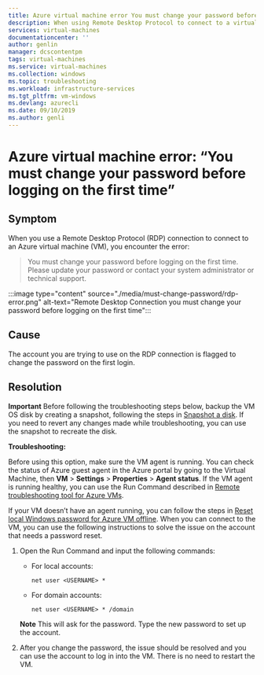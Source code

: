 ```yaml
---
title: Azure virtual machine error You must change your password before logging on the first time
description: When using Remote Desktop Protocol to connect to a virtual machine, you might have to change the password of the account first.
services: virtual-machines
documentationcenter: ''
author: genlin
manager: dcscontentpm
tags: virtual-machines
ms.service: virtual-machines
ms.collection: windows
ms.topic: troubleshooting
ms.workload: infrastructure-services
ms.tgt_pltfrm: vm-windows
ms.devlang: azurecli
ms.date: 09/10/2019
ms.author: genli
---
```


# Azure virtual machine error: “You must change your password before logging on the first time”

## Symptom

When you use a Remote Desktop Protocol (RDP) connection to connect to an Azure virtual machine (VM), you encounter the error:

> You must change your password before logging on the first time. Please update your password or contact your system administrator or technical support.

:::image type="content" source="./media/must-change-password/rdp-error.png" alt-text="Remote Desktop Connection you must change your password before logging on the first time":::

## Cause

The account you are trying to use on the RDP connection is flagged to change the password on the first login.

## Resolution

**Important**
Before following the troubleshooting steps below, backup the VM OS disk by creating a snapshot, following the steps in [Snapshot a disk](/azure/virtual-machines/windows/snapshot-copy-managed-disk). If you need to revert any changes made while troubleshooting, you can use the snapshot to recreate the disk.

**Troubleshooting:**

Before using this option, make sure the VM agent is running. You can check the status of Azure guest agent in the Azure portal by going to the Virtual Machine, then **VM** > **Settings** > **Properties** > **Agent status**. If the VM agent is running healthy, you can use the Run Command described in [Remote troubleshooting tool for Azure VMs](./remote-tools-troubleshoot-azure-vm-issues.md).

If your VM doesn’t have an agent running, you can follow the steps in [Reset local Windows password for Azure VM offline](./reset-local-password-without-agent.md). When you can connect to the VM, you can use the following instructions to solve the issue on the account that needs a password reset.

1. Open the Run Command and input the following commands:
    - For local accounts:

        `net user <USERNAME> *`
    - For domain accounts:

        `net user <USERNAME> * /domain`

    **Note** This will ask for the password. Type the new password to set up the account.

1. After you change the password, the issue should be resolved and you can use the account to log in into the VM. There is no need to restart the VM.
